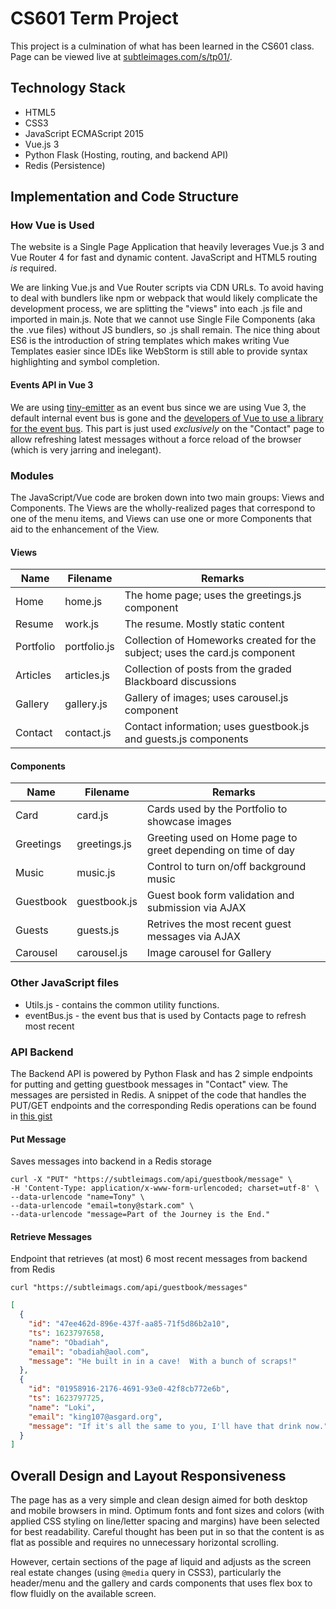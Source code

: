 # CS601 Term Project

This project is a culmination of what has been learned in the CS601 class.  Page can be viewed live at [subtleimages.com/s/tp01/](https://www.subtleimages.com/s/tp01/).

## Technology Stack

- HTML5
- CSS3
- JavaScript ECMAScript 2015
- Vue.js 3
- Python Flask (Hosting, routing, and backend API)
- Redis (Persistence)

## Implementation and Code Structure

### How Vue is Used 

The website is a Single Page Application that heavily leverages Vue.js 3 and Vue Router 4 for fast and dynamic content.  JavaScript and HTML5 routing _is_ required.  

We are linking Vue.js and Vue Router scripts via CDN URLs.  To avoid having to deal with bundlers like npm or webpack that would likely complicate the development process, we are splitting the "views" into each .js file and imported in main.js.  Note that we cannot use Single File Components (aka the .vue files) without JS bundlers, so .js shall remain.  The nice thing about ES6 is the introduction of string templates which makes writing Vue Templates easier since IDEs like WebStorm is still able to provide syntax highlighting and symbol completion.

#### Events API in Vue 3

We are using [tiny-emitter](https://github.com/scottcorgan/tiny-emitter) as an event bus since we are using Vue 3,  the default internal event bus is gone and the [developers of Vue to use a library for the event bus](https://v3.vuejs.org/guide/migration/events-api.html#_3-x-update).  This part is just used _exclusively_ on the "Contact" page to allow refreshing latest messages without a force reload of the browser (which is very jarring and inelegant).

### Modules

The JavaScript/Vue code are broken down into two main groups: Views and Components.  The Views are the wholly-realized pages that correspond to one of the menu items, and Views can use one or more Components that aid to the enhancement of the View.

#### Views

| Name | Filename | Remarks |
| ---- | --- | --- |
| Home | home.js | The home page; uses the greetings.js component|
| Resume | work.js | The resume.  Mostly static content |
| Portfolio | portfolio.js | Collection of Homeworks created for the subject; uses the card.js component |
| Articles | articles.js | Collection of posts from the graded Blackboard discussions |
| Gallery | gallery.js | Gallery of images; uses carousel.js component |
| Contact | contact.js | Contact information; uses guestbook.js and guests.js components |

#### Components

| Name | Filename | Remarks |
| ---- | --- | --- |
| Card | card.js | Cards used by the Portfolio to showcase images |
| Greetings | greetings.js | Greeting used on Home page to greet depending on time of day |
| Music | music.js | Control to turn on/off background music |
| Guestbook | guestbook.js | Guest book form validation and submission via AJAX |
| Guests | guests.js | Retrives the most recent guest messages via AJAX |
| Carousel | carousel.js | Image carousel for Gallery |

### Other JavaScript files

- Utils.js - contains the common utility functions.
- eventBus.js - the event bus that is used by Contacts page to refresh most recent 

### API Backend

The Backend API is powered by Python Flask and has 2 simple endpoints for putting and getting guestbook messages in "Contact" view.  The messages are persisted in Redis.  A snippet of the code that handles the PUT/GET endpoints and the corresponding Redis operations can be found in [this gist](https://gist.github.com/dalegaspi/f65397f4d987782cede4dfaf3c396eaf)

#### Put Message
Saves messages into backend in a Redis storage

```
curl -X "PUT" "https://subtleimags.com/api/guestbook/message" \
-H 'Content-Type: application/x-www-form-urlencoded; charset=utf-8' \
--data-urlencode "name=Tony" \
--data-urlencode "email=tony@stark.com" \
--data-urlencode "message=Part of the Journey is the End."
```

#### Retrieve Messages
Endpoint that retrieves (at most) 6 most recent messages from backend from Redis

```
curl "https://subtleimags.com/api/guestbook/messages"
```

```json
[
  {
    "id": "47ee462d-896e-437f-aa85-71f5d86b2a10",
    "ts": 1623797658,
    "name": "Obadiah",
    "email": "obadiah@aol.com",
    "message": "He built in in a cave!  With a bunch of scraps!"
  },
  {
    "id": "01958916-2176-4691-93e0-42f8cb772e6b",
    "ts": 1623797725,
    "name": "Loki",
    "email": "king107@asgard.org",
    "message": "If it's all the same to you, I'll have that drink now."
  }
]
```

## Overall Design and Layout Responsiveness

The page has as a very simple and clean design aimed for both desktop and mobile browsers in mind. Optimum fonts and font sizes and colors (with applied CSS styling on line/letter spacing and margins) have been selected for best readability. Careful thought has been put in so that the content is as flat as possible and requires no unnecessary horizontal scrolling.

However, certain sections of the page af liquid and adjusts as the screen real estate changes (using `@media` query in CSS3), particularly the header/menu and the gallery and cards components that uses flex box to flow fluidly on the available screen. 







